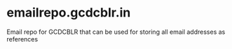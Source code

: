 # emailrepo.gcdcblr.in
Email repo for GCDCBLR that can be used for storing all email addresses as references

